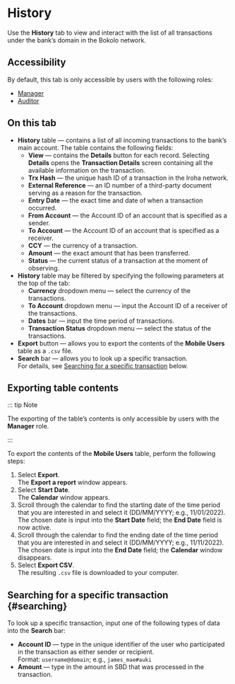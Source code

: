 # History

Use the **History** tab to view and interact with the list of all transactions under the bank’s domain in the Bokolo network.

## Accessibility

By default, this tab is only accessible by users with the following roles:
- [Manager](../roles.md#manager)
- [Auditor](../roles.md#auditor)

## On this tab

- **History** table — contains a list of all incoming transactions to the bank’s main account. The table contains the following fields:
  - **View** — contains the **Details** button for each record. Selecting **Details** opens the **Transaction Details** screen containing all the available information on the transaction.
  - **Trx Hash** — the unique hash ID of a transaction in the Iroha network.
  - **External Reference** — an ID number of a third-party document serving as a reason for the transaction.
  - **Entry Date** — the exact time and date of when a transaction occurred.
  - **From Account** — the Account ID of an account that is specified as a sender.
  - **To Account** — the Account ID of an account that is specified as a receiver.
  - **CCY** — the currency of a transaction.
  - **Amount** — the exact amount that has been transferred.
  - **Status** — the current status of a transaction at the moment of observing.
- **History** table may be filtered by specifying the following parameters at the top of the tab:
  - **Currency** dropdown menu — select the currency of the transactions.
  - **To Account** dropdown menu — input the Account ID of a receiver of the transactions.
  - **Dates** bar — input the time period of transactions.
  - **Transaction Status** dropdown menu — select the status of the transactions.
- **Export** button — allows you to export the contents of the **Mobile Users** table as a `.csv` file.
- **Search** bar — allows you to look up a specific transaction.\
For details, see [Searching for a specific transaction](#searching) below.

## Exporting table contents

::: tip Note

The exporting of the table’s contents is only accessible by users with the **Manager** role.

:::

To export the contents of the **Mobile Users** table, perform the following steps:
1. Select **Export**.\
   The **Export a report** window appears.
2. Select **Start Date**.\
   The **Calendar** window appears.
3. Scroll through the calendar to find the starting date of the time period that you are interested in and select it (DD/MM/YYYY; e.g., 11/01/2022).\
   The chosen date is input into the **Start Date** field; the **End Date** field is now active.
4. Scroll through the calendar to find the ending date of the time period that you are interested in and select it (DD/MM/YYYY; e.g., 11/11/2022).\
   The chosen date is input into the **End Date** field; the **Calendar** window disappears.
5. Select **Export CSV**.\
   The resulting `.csv` file is downloaded to your computer.

## Searching for a specific transaction {#searching}

To look up a specific transaction, input one of the following types of data into the **Search** bar:
- **Account ID** — type in the unique identifier of the user who participated in the transaction as either sender or recipient.\
Format: `username@domain`; e.g., `james_mae#auki`
- **Amount** — type in the amount in SBD that was processed in the transaction.
